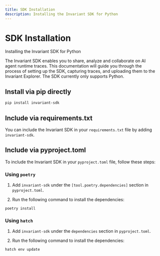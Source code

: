 ```yaml
---
title: SDK Installation
description: Installing the Invariant SDK for Python
---
```


# SDK Installation

<div class='subtitle'>Installing the Invariant SDK for Python</div>

The Invariant SDK enables you to share, analyze and collaborate on AI agent runtime traces. This documentation will guide you through the process of setting up the SDK, capturing traces, and uploading them to the Invariant Explorer. The SDK currently only supports Python.

## Install via pip directly
```bash
pip install invariant-sdk
```

## Include via requirements.txt
You can include the Invariant SDK in your `requirements.txt` file by adding `invariant-sdk`.

## Include via pyproject.toml
To include the Invariant SDK in your `pyproject.toml` file, follow these steps:

### Using `poetry`
1. Add `invariant-sdk` under the `[tool.poetry.dependencies]` section in `pyproject.toml`.

2. Run the following command to install the dependencies:
```
poetry install
```

### Using `hatch`
1. Add `invariant-sdk` under the `dependencies` section in `pyproject.toml`.

2. Run the following command to install the dependencies:
```bash
hatch env update
```
